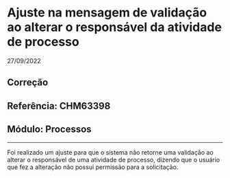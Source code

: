 # Ajuste na mensagem de validação ao alterar o responsável da atividade de processo
27/09/2022
## Correção
## Referência: CHM63398
## Módulo: Processos
***

Foi realizado um ajuste para que o sistema não retorne uma validação ao alterar o responsável de uma atividade de processo, dizendo que o usuário que fez a alteração não possui permissão para a solicitação.
